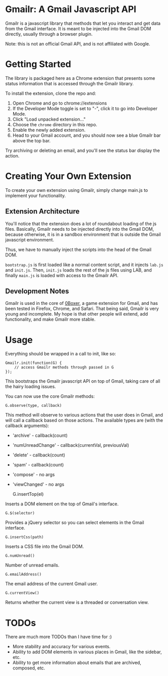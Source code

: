 Gmailr: A Gmail Javascript API
==============================

Gmailr is a javascript library that methods that let you interact and get data from the Gmail interface. It is meant to be injected into the Gmail DOM directly, usually through a browser plugin.

Note: this is not an official Gmail API, and is not affiliated with Google.

Getting Started
===============

The library is packaged here as a Chrome extension that presents some status information that is accessed through the Gmailr library.

To install the extension, clone the repo and:

1. Open Chrome and go to chrome://extensions
2. If the Developer Mode toggle is set to "-", click it to go into Developer Mode.
3. Click "Load unpacked extension..."
4. Choose the `chrome` directory in this repo.
5. Enable the newly added extension.
6. Head to your Gmail account, and you should now see a blue Gmailr bar above the top bar.

Try archiving or deleting an email, and you'll see the status bar display the action.

Creating Your Own Extension
===========================

To create your own extension using Gmailr, simply change main.js to implement your functionality.

Extension Architecture
----------------------

You'll notice that the extension does a lot of roundabout loading of the js files. Basically, Gmailr needs to be injected directly into the Gmail DOM, because otherwise, it is in a sandbox environment that is outside the Gmail javascript environment.

Thus, we have to manually inject the scripts into the head of the Gmail DOM.

`bootstrap.js` is first loaded like a normal content script, and it injects `lab.js` and `init.js`. Then, `init.js` loads the rest of the js files using LAB, and finally `main.js` is loaded with access to the Gmailr API.

Development Notes
-----------------

Gmailr is used in the core of [0Boxer](http://www.0boxer.com), a game extension for Gmail, and has been tested in Firefox, Chrome, and Safari. That being said, Gmailr is very young and incomplete. My hope is that other people will extend, add functionality, and make Gmailr more stable.

Usage
=====

Everything should be wrapped in a call to init, like so:

    Gmailr.init(function(G) {
        // access Gmailr methods through passed in G
    });
    
This bootstraps the Gmailr javascript API on top of Gmail, taking care of all the hairy loading issues.

You can now use the core Gmailr methods:

    G.observe(type, callback)

This method will observe to various actions that the user does in Gmail, and will call a callback based on those actions. The available types are (with the callback arguments):

* 'archive'         - callback(count)
* 'numUnreadChange' - callback(currentVal, previousVal)
* 'delete'          - callback(count)
* 'spam'            - callback(count)
* 'compose'         - no args
* 'viewChanged'     - no args

    G.insertTop(el)
    
Inserts a DOM element on the top of Gmail's interface.

    G.$(selector)
    
Provides a jQuery selector so you can select elements in the Gmail interface.

    G.insertCss(path)

Inserts a CSS file into the Gmail DOM.

    G.numUnread()
    
Number of unread emails.

    G.emailAddress()

The email address of the current Gmail user.

    G.currentView()
    
Returns whether the current view is a threaded or conversation view.


TODOs
=====

There are much more TODOs than I have time for :) 

* More stability and accuracy for various events.
* Ability to add DOM elements in various places in Gmail, like the sidebar, etc.
* Ability to get more information about emails that are archived, composed, etc.